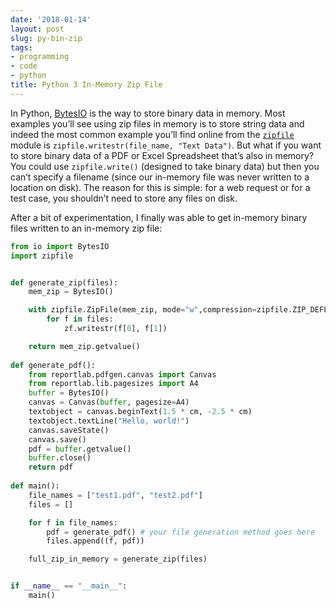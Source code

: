 ```yaml
---
date: '2018-01-14'
layout: post
slug: py-bin-zip
tags:
- programming
- code
- python
title: Python 3 In-Memory Zip File
---
```


In Python, [BytesIO](https://docs.python.org/3/library/io.html#io.BytesIO) is the way to store binary data in memory. Most examples you’ll see using zip files in memory is to store string data and indeed the most common example you’ll find online from the [`zipfile`]() module is `zipfile.writestr(file_name, "Text Data")`. But what if you want to store binary data of a PDF or Excel Spreadsheet that’s also in memory?  You could use `zipfile.write()` (designed to take binary data) but then you can’t specify a filename (since our in-memory file was never written to a location on disk). The reason for this is simple: for a web request or for a test case, you shouldn’t need to store any files on disk.

After a bit of experimentation, I finally was able to get  in-memory binary files written to an in-memory zip file:

```python
from io import BytesIO
import zipfile


def generate_zip(files):
    mem_zip = BytesIO()

    with zipfile.ZipFile(mem_zip, mode="w",compression=zipfile.ZIP_DEFLATED) as zf:
        for f in files:
            zf.writestr(f[0], f[1])

    return mem_zip.getvalue()
 
def generate_pdf():
	from reportlab.pdfgen.canvas import Canvas
	from reportlab.lib.pagesizes import A4
	buffer = BytesIO()
    canvas = Canvas(buffer, pagesize=A4)
    textobject = canvas.beginText(1.5 * cm, -2.5 * cm)
	textobject.textLine("Hello, world!")
	canvas.saveState()
	canvas.save()
    pdf = buffer.getvalue()
    buffer.close()
    return pdf
	
def main():
	file_names = ["test1.pdf", "test2.pdf"]
	files = []

	for f in file_names:
		pdf = generate_pdf() # your file generation method goes here
		files.append((f, pdf))

	full_zip_in_memory = generate_zip(files)


if __name__ == "__main__":
	main()
```